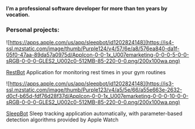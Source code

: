 **I’m a professional software developer for more than ten years by vocation.**

### Personal projects:




![https://apps.apple.com/us/app/sleepbot/id1202824148](https://is4-ssl.mzstatic.com/image/thumb/Purple124/v4/57/6e/a8/576ea840-da1f-05f0-47aa-89da57a0975d/AppIcon-0-0-1x_U007emarketing-0-0-0-5-0-0-sRGB-0-0-0-GLES2_U002c0-512MB-85-220-0-0.png/200x100wa.png)

[RestBot](https://apps.apple.com/pa/app/restbot/id976920693)
Application for monitoring rest times in your gym routines
</br>

![https://apps.apple.com/us/app/sleepbot/id1202824148](https://is3-ssl.mzstatic.com/image/thumb/Purple123/v4/a5/5e/66/a55e663e-2632-d0cf-b65d-fdf76d28f37d/AppIcon-0-0-1x_U007emarketing-0-0-0-10-0-0-sRGB-0-0-0-GLES2_U002c0-512MB-85-220-0-0.png/200x100wa.png)

[SleepBot](https://apps.apple.com/us/app/sleepbot/id1202824148)
Sleep tracking application automatically, with parameter-based detection algorithms provided by Apple Watch

